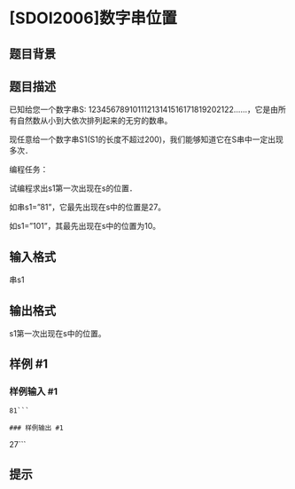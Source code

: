 # [SDOI2006]数字串位置

## 题目背景



## 题目描述

已知给您一个数字串S: 12345678910111213141516171819202122……，它是由所有自然数从小到大依次排列起来的无穷的数串。

现任意给一个数字串S1(S1的长度不超过200)，我们能够知道它在S串中一定出现多次．

编程任务：

试编程求出s1第一次出现在s的位置．

如串s1=”81”，它最先出现在s中的位置是27。

如s1=”101”，其最先出现在s中的位置为10。


## 输入格式

串s1

## 输出格式

s1第一次出现在s中的位置。


## 样例 #1

### 样例输入 #1
```
81```

### 样例输出 #1

```
27```

## 提示


